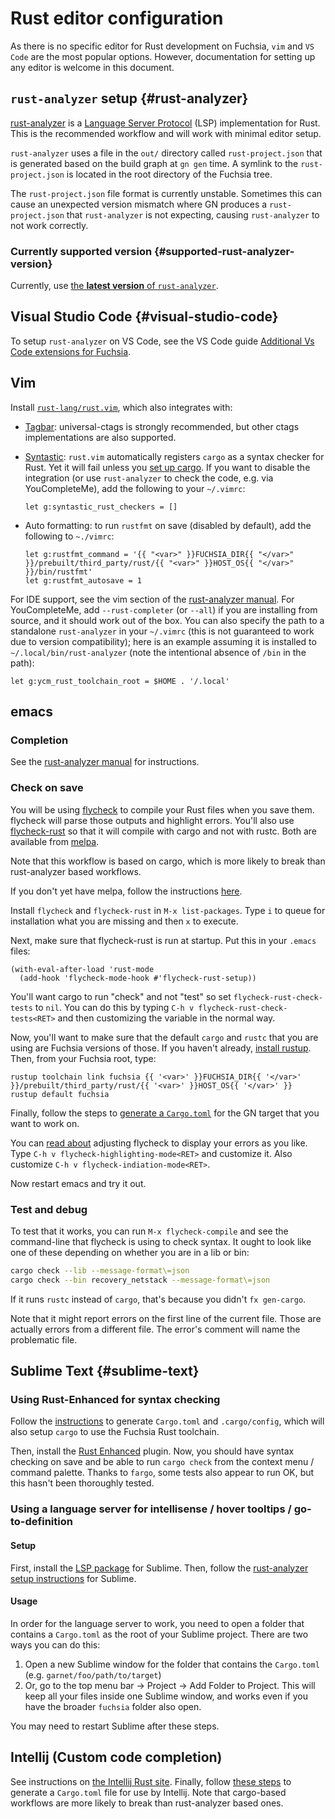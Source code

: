 # Rust editor configuration

As there is no specific editor for Rust development on Fuchsia, `vim` and `VS Code` are the
most popular options. However, documentation for setting up any editor is welcome in this document.

## `rust-analyzer` setup {#rust-analyzer}

[rust-analyzer](https://rust-analyzer.github.io/) is a [Language Server Protocol](https://microsoft.github.io/language-server-protocol/) (LSP)
implementation for Rust. This is the recommended workflow and will work with minimal editor setup.

`rust-analyzer` uses a file in the `out/` directory called `rust-project.json` that is
generated based on the build graph at `gn gen` time. A symlink to the `rust-project.json` is located
in the root directory of the Fuchsia tree.

The `rust-project.json` file format is currently unstable. Sometimes this can cause an
unexpected version mismatch where GN produces a `rust-project.json` that `rust-analyzer` is
not expecting, causing `rust-analyzer` to not work correctly.

### Currently supported version {#supported-rust-analyzer-version}

Currently, use [the **latest version** of `rust-analyzer`][rust-analyzer-latest].

## Visual Studio Code {#visual-studio-code}

To setup `rust-analyzer` on VS Code, see the VS Code guide
[Additional Vs Code extensions for Fuchsia][vscode-extension-guide].

## Vim

Install [`rust-lang/rust.vim`](https://github.com/rust-lang/rust.vim), which also integrates with:

*   [Tagbar](https://github.com/preservim/tagbar): universal-ctags is strongly recommended, but
    other ctags implementations are also supported.

*   [Syntastic](https://github.com/vim-syntastic/syntastic): `rust.vim` automatically registers
    `cargo` as a syntax checker for Rust. Yet it will fail unless you [set up cargo][cargo-setup].
    If you want to disable the integration (or use `rust-analyzer` to check the code, e.g. via
    YouCompleteMe), add the following to your `~/.vimrc`:

    ```
    let g:syntastic_rust_checkers = []
    ```

*   Auto formatting: to run `rustfmt` on save (disabled by default), add the following to `~./vimrc`:

    ```
    let g:rustfmt_command = '{{ "<var>" }}FUCHSIA_DIR{{ "</var>" }}/prebuilt/third_party/rust/{{ "<var>" }}HOST_OS{{ "</var>" }}/bin/rustfmt'
    let g:rustfmt_autosave = 1
    ```

For IDE support, see the vim section of the [rust-analyzer
manual](https://rust-analyzer.github.io/manual.html#vimneovim). For YouCompleteMe, add
`--rust-completer` (or `--all`) if you are installing from source, and it should work out of the
box. You can also specify the path to a standalone `rust-analyzer` in your `~/.vimrc` (this is not
guaranteed to work due to version compatibility); here is an example assuming it is installed to
`~/.local/bin/rust-analyzer` (note the intentional absence of `/bin` in the path):

```
let g:ycm_rust_toolchain_root = $HOME . '/.local'
```

## emacs

### Completion

See the [rust-analyzer manual](https://rust-analyzer.github.io/manual.html#emacs) for instructions.

### Check on save

You will be using [flycheck](https://www.flycheck.org/en/latest/) to compile
your Rust files when you save them.  flycheck will parse those outputs and
highlight errors.  You'll also use
[flycheck-rust](https://github.com/flycheck/flycheck-rust) so that it will
compile with cargo and not with rustc.  Both are available from
[melpa](https://melpa.org/#/).

Note that this workflow is based on cargo, which is more likely to break than
rust-analyzer based workflows.

If you don't yet have melpa, follow the instructions
[here](https://melpa.org/#/getting-started).

Install `flycheck` and `flycheck-rust` in `M-x list-packages`.  Type `i`
to queue for installation what you are missing and then `x` to execute.

Next, make sure that flycheck-rust is run at startup.  Put this in your `.emacs` files:

```elisp
(with-eval-after-load 'rust-mode
  (add-hook 'flycheck-mode-hook #'flycheck-rust-setup))
```

You'll want cargo to run "check" and not "test" so set
`flycheck-rust-check-tests` to `nil`.  You can do this by typing `C-h v
flycheck-rust-check-tests<RET>` and then customizing the variable in the normal
way.

Now, you'll want to make sure that the default `cargo` and `rustc` that you are
using are Fuchsia versions of those.  If you haven't already,
[install rustup](https://rustup.rs/). Then, from your Fuchsia root, type:

```posix-terminal
rustup toolchain link fuchsia {{ '<var>' }}FUCHSIA_DIR{{ '</var>' }}/prebuilt/third_party/rust/{{ '<var>' }}HOST_OS{{ '</var>' }}
rustup default fuchsia
```

Finally, follow the steps to [generate a `Cargo.toml`][cargo-toml-gen] for the GN target that you
want to work on.

You can [read about](http://www.flycheck.org/en/latest/user/error-reports.html)
adjusting flycheck to display your errors as you like.  Type `C-h v
flycheck-highlighting-mode<RET>` and customize it.  Also customize `C-h v
flycheck-indiation-mode<RET>`.

Now restart emacs and try it out.

### Test and debug

To test that it works, you can run `M-x flycheck-compile` and see the
command-line that flycheck is using to check syntax.  It ought to look like one
of these depending on whether you are in a lib or bin:

```sh
cargo check --lib --message-format\=json
cargo check --bin recovery_netstack --message-format\=json
```

If it runs `rustc` instead of `cargo`, that's because you didn't `fx gen-cargo`.

Note that it might report errors on the first line of the current file.  Those are
actually errors from a different file.  The error's comment will name the
problematic file.

## Sublime Text {#sublime-text}

### Using Rust-Enhanced for syntax checking

Follow the [instructions][cargo-setup] to generate `Cargo.toml` and `.cargo/config`, which will also
setup `cargo` to use the Fuchsia Rust toolchain.

Then, install the [Rust Enhanced](https://packagecontrol.io/packages/Rust%20Enhanced) plugin.
Now, you should have syntax checking on save and be able to run `cargo check` from the
context menu / command palette. Thanks to `fargo`, some tests also appear to run OK, but this
hasn't been thoroughly tested.

### Using a language server for intellisense / hover tooltips / go-to-definition

#### Setup

First, install the [LSP package](https://github.com/sublimelsp/LSP) for Sublime. Then,
follow  the [rust-analyzer setup instructions](https://rust-analyzer.github.io/manual.html#sublime-text-3)
for Sublime.

#### Usage

In order for the language server to work, you need to open a folder that contains a `Cargo.toml`
as the root of your Sublime project. There are two ways you can do this:

1. Open a new Sublime window for the folder that contains the `Cargo.toml` (e.g.
`garnet/foo/path/to/target`)
2. Or, go to the top menu bar -> Project -> Add Folder to Project. This will keep all your files
inside one Sublime window, and works even if you have the broader `fuchsia` folder also open.

You may need to restart Sublime after these steps.

## Intellij (Custom code completion)

See instructions on [the Intellij Rust site](https://intellij-rust.github.io/).
Finally, follow [these steps][cargo-toml-gen] to generate a `Cargo.toml` file for use by Intellij.
Note that cargo-based workflows are more likely to break than rust-analyzer based ones.

[rust-analyzer-latest]: https://github.com/rust-analyzer/rust-analyzer/releases
[vscode-extension-guide]: /docs/reference/tools/editors/vscode/extensions.md#rust-analyzer
[vscode-download]: https://code.visualstudio.com/Download
[vscode-update]:  https://vscode-docs.readthedocs.io/en/stable/supporting/howtoupdate/
[vscode-disable-telemetry]: https://code.visualstudio.com/docs/getstarted/telemetry#_disable-telemetry-reporting
[vscode-rust-analyzer]: https://marketplace.visualstudio.com/items?itemName=matklad.rust-analyzer
[vscode-downgrade]: https://code.visualstudio.com/updates/v1_30#_install-previous-versions
[cargo-setup]: /docs/development/languages/rust/cargo.md
[cargo-toml-gen]: /docs/development/languages/rust/cargo.md#cargo-toml-gen